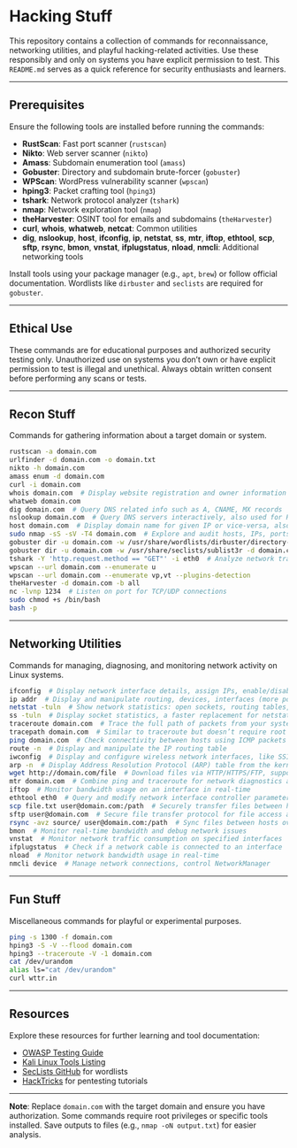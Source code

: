 # Hacking Stuff

This repository contains a collection of commands for reconnaissance, networking utilities, and playful hacking-related activities. Use these responsibly and only on systems you have explicit permission to test. This `README.md` serves as a quick reference for security enthusiasts and learners.

---

## Prerequisites

Ensure the following tools are installed before running the commands:

- **RustScan**: Fast port scanner (`rustscan`)
- **Nikto**: Web server scanner (`nikto`)
- **Amass**: Subdomain enumeration tool (`amass`)
- **Gobuster**: Directory and subdomain brute-forcer (`gobuster`)
- **WPScan**: WordPress vulnerability scanner (`wpscan`)
- **hping3**: Packet crafting tool (`hping3`)
- **tshark**: Network protocol analyzer (`tshark`)
- **nmap**: Network exploration tool (`nmap`)
- **theHarvester**: OSINT tool for emails and subdomains (`theHarvester`)
- **curl**, **whois**, **whatweb**, **netcat**: Common utilities
- **dig**, **nslookup**, **host**, **ifconfig**, **ip**, **netstat**, **ss**, **mtr**, **iftop**, **ethtool**, **scp**, **sftp**, **rsync**, **bmon**, **vnstat**, **ifplugstatus**, **nload**, **nmcli**: Additional networking tools

Install tools using your package manager (e.g., `apt`, `brew`) or follow official documentation. Wordlists like `dirbuster` and `seclists` are required for `gobuster`.

---

## Ethical Use

These commands are for educational purposes and authorized security testing only. Unauthorized use on systems you don’t own or have explicit permission to test is illegal and unethical. Always obtain written consent before performing any scans or tests.

---

## Recon Stuff

Commands for gathering information about a target domain or system.

```bash
rustscan -a domain.com
urlfinder -d domain.com -o domain.txt
nikto -h domain.com
amass enum -d domain.com
curl -i domain.com
whois domain.com  # Display website registration and owner information
whatweb domain.com
dig domain.com  # Query DNS related info such as A, CNAME, MX records
nslookup domain.com  # Query DNS servers interactively, also used for RR
host domain.com  # Display domain name for given IP or vice-versa, also performs DNS lookups
sudo nmap -sS -sV -T4 domain.com  # Explore and audit hosts, IPs, ports, services
gobuster dir -u domain.com -w /usr/share/wordlists/dirbuster/directory-list-2.3-medium.txt
gobuster dir -u domain.com -w /usr/share/seclists/sublist3r -d domain.com
tshark -Y 'http.request.method == "GET"' -i eth0  # Analyze network traffic, capture packets
wpscan --url domain.com --enumerate u
wpscan --url domain.com --enumerate vp,vt --plugins-detection
theHarvester -d domain.com -b all
nc -lvnp 1234  # Listen on port for TCP/UDP connections
sudo chmod +s /bin/bash
bash -p
```

---

## Networking Utilities

Commands for managing, diagnosing, and monitoring network activity on Linux systems.

```bash
ifconfig  # Display network interface details, assign IPs, enable/disable interfaces
ip addr  # Display and manipulate routing, devices, interfaces (more powerful than ifconfig)
netstat -tuln  # Show network statistics: open sockets, routing tables, connection info
ss -tuln  # Display socket statistics, a faster replacement for netstat
traceroute domain.com  # Trace the full path of packets from your system to another host
tracepath domain.com  # Similar to traceroute but doesn’t require root privileges
ping domain.com  # Check connectivity between hosts using ICMP packets
route -n  # Display and manipulate the IP routing table
iwconfig  # Display and configure wireless network interfaces, like SSID and encryption
arp -n  # Display Address Resolution Protocol (ARP) table from the kernel
wget http://domain.com/file  # Download files via HTTP/HTTPS/FTP, supports multiple files
mtr domain.com  # Combine ping and traceroute for network diagnostics and live monitoring
iftop  # Monitor bandwidth usage on an interface in real-time
ethtool eth0  # Query and modify network interface controller parameters
scp file.txt user@domain.com:/path  # Securely transfer files between hosts using SSH
sftp user@domain.com  # Secure file transfer protocol for file access and transfer
rsync -avz source/ user@domain.com:/path  # Sync files between hosts over SSH, efficient for large data
bmon  # Monitor real-time bandwidth and debug network issues
vnstat  # Monitor network traffic consumption on specified interfaces
ifplugstatus  # Check if a network cable is connected to an interface
nload  # Monitor network bandwidth usage in real-time
nmcli device  # Manage network connections, control NetworkManager
```

---

## Fun Stuff

Miscellaneous commands for playful or experimental purposes.

```bash
ping -s 1300 -f domain.com
hping3 -S -V --flood domain.com
hping3 --traceroute -V -1 domain.com
cat /dev/urandom
alias ls="cat /dev/urandom"
curl wttr.in
```

---

## Resources

Explore these resources for further learning and tool documentation:

- [OWASP Testing Guide](https://owasp.org/www-project-web-security-testing-guide/)
- [Kali Linux Tools Listing](https://www.kali.org/tools/)
- [SecLists GitHub](https://github.com/danielmiessler/SecLists) for wordlists
- [HackTricks](https://book.hacktricks.xyz/) for pentesting tutorials

---

**Note**: Replace `domain.com` with the target domain and ensure you have authorization. Some commands require root privileges or specific tools installed. Save outputs to files (e.g., `nmap -oN output.txt`) for easier analysis.